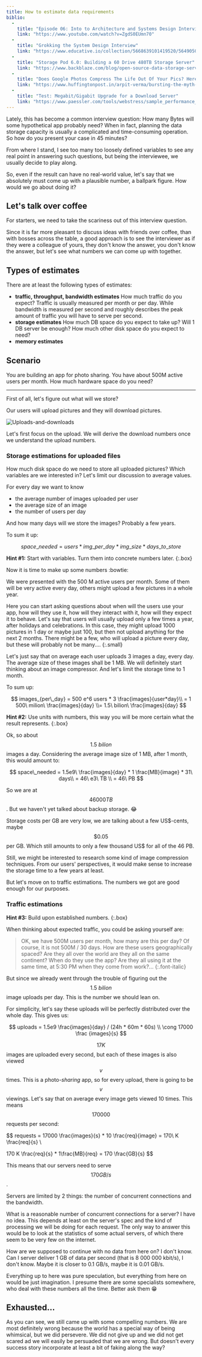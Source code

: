```yaml
---
title: How to estimate data requirements
biblio:
  - 
    title: "Episode 06: Into to Architecture and Systems Design Interviews"
    link: "https://www.youtube.com/watch?v=ZgdS0EUmn70"
  -
    title: "Grokking the System Design Interview"
    link: "https://www.educative.io/collection/5668639101419520/5649050225344512"
  - 
    title: "Storage Pod 6.0: Building a 60 Drive 480TB Storage Server"
    link: "https://www.backblaze.com/blog/open-source-data-storage-server/"
  - 
    title: "Does Google Photos Compress The Life Out Of Your Pics? Here's What Our Experiment Revealed"
    link: "https://www.huffingtonpost.in/arpit-verma/bursting-the-myth-of-comp_b_8902076.html"
  - 
    title: "Test: Megabit/Gigabit Upgrade for a Download Server"
    link: "https://www.paessler.com/tools/webstress/sample_performance_tests/megabit_gigabit_upgrade_for_a_download_server"
---
```


Lately, this has become a common interview question: How many Bytes will some hypothetical app probably need? When in fact, planning the data storage capacity is usually a complicated and time-consuming operation. So how do you present your case in 45 minutes?

From where I stand, I see too many too loosely defined variables to see any real point in answering such questions, but being the interviewee, we usually decide to play along.

So, even if the result can have no real-world value, let's say that we absolutely must come up with a plausible number, a ballpark figure. How would we go about doing it?

## Let's talk over coffee

For starters, we need to take the scariness out of this interview question.

Since it is far more pleasant to discuss ideas with friends over coffee, than with bosses across the table, a good approach is to see the interviewer as if they were a colleague of yours, they don't know the answer, you don't know the answer, but let's see what numbers we can come up with together.

## Types of estimates

There are at least the following types of estimates:
- **traffic, throughput, bandwidth estimates**
  How much traffic do you expect? Traffic is usually measured per month or per day. While bandwidth is measured per second and roughly describes the peak amount of traffic you will have to serve per second.
- **storage estimates**
  How much DB space do you expect to take up? Will 1 DB server be enough? How much other disk space do you expect to need?
- **memory estimates**

## Scenario

You are building an app for photo sharing. You have about 500M active users per month. How much hardware space do you need?

---

First of all, let's figure out what will we store? 

Our users will upload pictures and they will download pictures. 

![Uploads-and-downloads](/assets/estimates-upload-download.jpg)

Let's first focus on the upload. We will derive the download numbers once we understand the upload numbers.

### Storage estimations for uploaded files

How much disk space do we need to store all uploaded pictures? Which variables are we interested in? Let's limit our discussion to average values. 

For every day we want to know
- the average number of images uploaded per user
- the average size of an image
- the number of users per day

And how many days will we store the images? Probably a few years.

To sum it up:

$$ 
space\_needed = users * img\_per\_day * img\_size * days\_to\_store
$$

**Hint #1:** Start with variables. Turn them into concrete numbers later.
{:.box}

Now it is time to make up some numbers :bowtie:

We were presented with the 500 M active users per month. Some of them will be very active every day, others might upload a few pictures in a whole year. 

Here you can start asking questions about when will the users use your app, how will they use it, how will they interact with it, how will they expect it to behave. Let's say that users will usually upload only a few times a year, after holidays and celebrations. In this case, they might upload 1000 pictures in 1 day or maybe just 100, but then not upload anything for the next 2 months. There might be a few, who will upload a picture every day, but these will probably not be many.... 
{:.small}

Let's just say that on average each user uploads 3 images a day, every day. The average size of these images shall be 1 MB. We will definitely start thinking about an image compressor. And let's limit the storage time to 1 month.

To sum up:

$$
images_{per\_day} = 500 e^6 users * 3 \frac{images}{user*day}\\ 
= 1 500\ milion\ \frac{images}{day} \\= 1.5\ bilion\ \frac{images}{day} 
$$

**Hint #2:** Use units with numbers, this way you will be more certain what the result represents. 
{:.box}

Ok, so about $$1.5\ bilion$$ images a day. Considering the average image size of 1 MB, after 1 month, this would amount to:

$$
  space\_needed = 1.5e9\ \frac{images}{day} * 1 \frac{MB}{image} * 31\ days\\
  = 46\ e3\ TB \\
  = 46\ PB
$$ 

So we are at $$46 000 TB$$. But we haven't yet talked about backup storage. :joy: 

Storage costs per GB are very low, we are talking about a few US$-cents, maybe $$\$0.05$$ per GB. Which still amounts to only a few thousand US$ for all of the 46 PB.

Still, we might be interested to research some kind of image compression techniques. From our users' perspectives, it would make sense to increase the storage time to a few years at least.

But let's move on to traffic estimations. The numbers we got are good enough for our purposes.

### Traffic estimations

**Hint #3:** Build upon established numbers.
{:.box}

When thinking about expected traffic, you could be asking yourself are: 

> OK, we have 500M users per month, how many are this per day? Of course, it is not 500M / 30 days. How are these users geographically spaced? Are they all over the world are they all on the same continent? When do they use the app? Are they all using it at the same time, at 5:30 PM when they come from work?...
{:.font-italic}

But since we already went through the trouble of figuring out the $$1.5\ bilion$$ image uploads per day. This is the number we should lean on.

For simplicity, let's say these uploads will be perfectly distributed over the whole day. This gives us:

$$
  uploads = 1.5e9 \frac{images}{day} / (24h * 60m * 60s) \\
  \cong 17000 \frac {images}{s}
$$

$$17K$$ images are uploaded every second, but each of these images is also viewed $$v$$ times. This is a photo-*sharing* app, so for every upload, there is going to be $$v$$ viewings. Let's say that on average every image gets viewed 10 times. This means $$170 000$$ requests per second:

$$
 requests = 17000 \frac{images}{s} * 10 \frac{req}{image} = 170\ K \frac{req}{s} \\ 

  170 K \frac{req}{s} * 1\frac{MB}{req} = 170 \frac{GB}{s}
$$

This means that our servers need to serve $$170 GB/s$$.

Servers are limited by 2 things: the number of concurrent connections and the bandwidth.

What is a reasonable number of concurrent connections for a server? I have no idea. This depends at least on the server's spec and the kind of processing we will be doing for each request. The only way to answer this would be to look at the statistics of some actual servers, of which there seem to be very few on the internet.

How are we supposed to continue with no data from here on? I don't know. Can I server deliver 1 GB of data per second (that is 8 000 000 kbit/s), I don't know. Maybe it is closer to 0.1 GB/s, maybe it is 0.01 GB/s. 

Everything up to here was pure speculation, but everything from here on would be just imagination. I presume there are some specialists somewhere, who deal with these numbers all the time. Better ask them :grin:

## Exhausted...

As you can see, we still came up with some compelling numbers. We are most definitely wrong because the world has a special way of being whimsical, but we did persevere. We did not give up and we did not get scared ad we will easily be persuaded that we are wrong. But doesn't every success story incorporate at least a bit of faking along the way?
